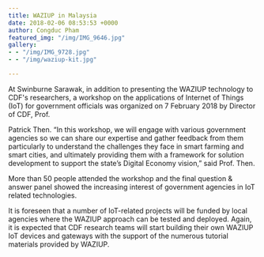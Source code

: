 ```yaml
---
title: WAZIUP in Malaysia
date: 2018-02-06 08:53:53 +0000
author: Congduc Pham
featured_img: "/img/IMG_9646.jpg"
gallery:
- - "/img/IMG_9728.jpg"
- - "/img/waziup-kit.jpg"

---
```

At	Swinburne	Sarawak,	in	addition	to	presenting	the	WAZIUP	technology	to	CDF's	researchers,	a	workshop	on	the	applications	of	Internet	of	Things	(IoT)	for	government	officials	was	organized	on	7	February	2018	by	Director	of	CDF,	Prof.	

<!--more-->

Patrick	Then.	“In	this	workshop,	we	will	engage	with	various	government	agencies	so	we	can	share	our	expertise	and	gather	feedback	from	them particularly	to	understand	the	challenges	they	face	in	smart	farming	and	smart	cities,	and	ultimately	providing	them	with	a	framework	for	solution	development	to	support	the	state’s	Digital	Economy	vision,”	said	Prof.	Then.	

More	than	50	people	attended	the	workshop	and	the	final	question & answer	panel		showed	the	increasing	interest	of	government	agencies	in	IoT	related	technologies.	

It	is	foreseen	that	a	number	of	IoT-related	projects	will	be	funded	by	local	agencies	where	the	WAZIUP	approach	can	be	tested	and	
deployed.	Again,	it	is	expected	that	CDF	research	teams	will	start	building	their	own	WAZIUP	IoT	devices	and	gateways	with	the	support	of	the	numerous	tutorial	materials	provided	by	WAZIUP.

